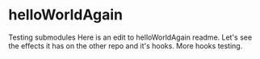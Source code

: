 # helloWorldAgain
Testing submodules 
Here is an edit to helloWorldAgain readme. Let's see the effects it has on the other repo and it's hooks. More hooks testing.
